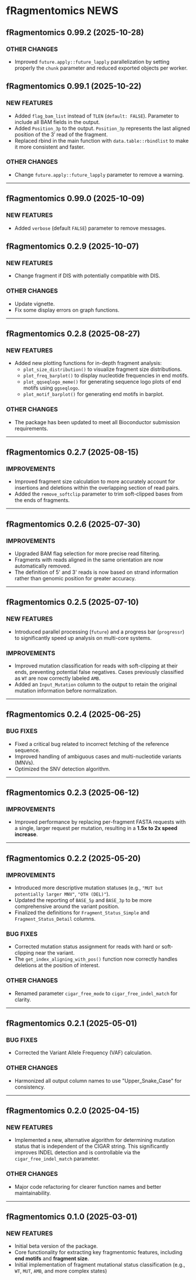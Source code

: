 # fRagmentomics NEWS

## fRagmentomics 0.99.2 (2025-10-28)

### OTHER CHANGES

* Improved `future.apply::future_lapply`  parallelization by setting properly the `chunk` parameter and reduced exported objects per worker.

## fRagmentomics 0.99.1 (2025-10-22)

### NEW FEATURES

* Added `flag_bam_list` instead of `TLEN` (`default: FALSE`). Parameter to include all BAM fields in the output.
* Added `Position_3p` to the output. `Position_3p` represents the last aligned position of the 3′ read of the fragment.
* Replaced rbind in the main function with `data.table::rbindlist` to make it more consistent and faster.

### OTHER CHANGES

* Change `future.apply::future_lapply` parameter to remove a warning.

---

## fRagmentomics 0.99.0 (2025-10-09)

### NEW FEATURES

* Added `verbose`  (default `FALSE`) parameter to remove messages.

## fRagmentomics 0.2.9 (2025-10-07)

### NEW FEATURES

* Change fragment if DIS with potentially compatible with DIS.

### OTHER CHANGES

- Update vignette.
- Fix some display errors on graph functions.

---

## fRagmentomics 0.2.8 (2025-08-27)

### NEW FEATURES

* Added new plotting functions for in-depth fragment analysis:
  * `plot_size_distribution()` to visualize fragment size distributions.
  * `plot_freq_barplot()` to display nucleotide frequencies in end motifs.
  * `plot_qqseqlogo_meme()` for generating sequence logo plots of end motifs using `ggseqlogo`.
  * `plot_motif_barplot()` for generating end motifs in barplot.

### OTHER CHANGES

* The package has been updated to meet all Bioconductor submission requirements.

---

## fRagmentomics 0.2.7 (2025-08-15)

### IMPROVEMENTS

* Improved fragment size calculation to more accurately account for insertions and deletions within the overlapping section of read pairs.
* Added the `remove_softclip` parameter to trim soft-clipped bases from the ends of fragments.

---

## fRagmentomics 0.2.6 (2025-07-30)

### IMPROVEMENTS

* Upgraded BAM flag selection for more precise read filtering.
* Fragments with reads aligned in the same orientation are now automatically removed.
* The definition of 5' and 3' reads is now based on strand information rather than genomic position for greater accuracy.

---

## fRagmentomics 0.2.5 (2025-07-10)

### NEW FEATURES

* Introduced parallel processing (`future`) and a progress bar (`progressr`) to significantly speed up analysis on multi-core systems.

### IMPROVEMENTS

* Improved mutation classification for reads with soft-clipping at their ends, preventing potential false negatives. Cases previously classified as `WT` are now correctly labeled `AMB`.
* Added an `Input_Mutation` column to the output to retain the original mutation information before normalization.

---

## fRagmentomics 0.2.4 (2025-06-25)

### BUG FIXES

* Fixed a critical bug related to incorrect fetching of the reference sequence.
* Improved handling of ambiguous cases and multi-nucleotide variants (MNVs).
* Optimized the SNV detection algorithm.

---

## fRagmentomics 0.2.3 (2025-06-12)

### IMPROVEMENTS

* Improved performance by replacing per-fragment FASTA requests with a single, larger request per mutation, resulting in a **1.5x to 2x speed increase**.

---

## fRagmentomics 0.2.2 (2025-05-20)

### IMPROVEMENTS

* Introduced more descriptive mutation statuses (e.g., `"MUT but potentially larger MNV"`, `"OTH (DEL)"`).
* Updated the reporting of `BASE_5p` and `BASE_3p` to be more comprehensive around the variant position.
* Finalized the definitions for `Fragment_Status_Simple` and `Fragment_Status_Detail` columns.

### BUG FIXES

* Corrected mutation status assignment for reads with hard or soft-clipping near the variant.
* The `get_index_aligning_with_pos()` function now correctly handles deletions at the position of interest.

### OTHER CHANGES

* Renamed parameter `cigar_free_mode` to `cigar_free_indel_match` for clarity.

---

## fRagmentomics 0.2.1 (2025-05-01)

### BUG FIXES

* Corrected the Variant Allele Frequency (VAF) calculation.

### OTHER CHANGES

* Harmonized all output column names to use "Upper_Snake_Case" for consistency.

---

## fRagmentomics 0.2.0 (2025-04-15)

### NEW FEATURES

* Implemented a new, alternative algorithm for determining mutation status that is independent of the CIGAR string. This significantly improves INDEL detection and is controllable via the `cigar_free_indel_match` parameter.

### OTHER CHANGES

* Major code refactoring for clearer function names and better maintainability.

---

## fRagmentomics 0.1.0 (2025-03-01)

### NEW FEATURES

* Initial beta version of the package.
* Core functionality for extracting key fragmentomic features, including **end motifs** and **fragment size**.
* Initial implementation of fragment mutational status classification (e.g., `WT`, `MUT`, `AMB`, and more complex states)
